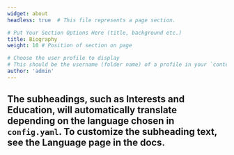```yaml
---
widget: about
headless: true  # This file represents a page section.

# Put Your Section Options Here (title, background etc.)
title: Biography
weight: 10 # Position of section on page

# Choose the user profile to display
# This should be the username (folder name) of a profile in your `content/authors/` folder.
author: 'admin'
---
```


The subheadings, such as Interests and Education, will automatically translate depending on the language chosen in `config.yaml`. To customize the subheading text, see the Language page in the docs.
---


    